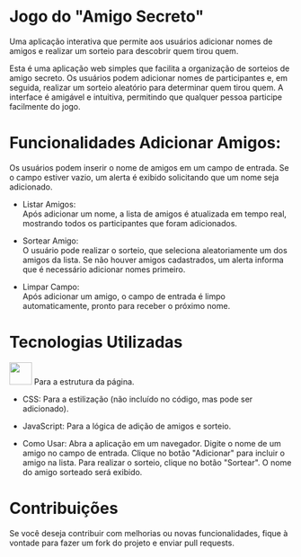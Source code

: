 # Jogo do "Amigo Secreto"
  Uma aplicação interativa que permite aos usuários adicionar nomes de amigos e realizar um sorteio para descobrir quem tirou quem.  

  Esta é uma aplicação web simples que facilita a organização de sorteios de amigo secreto. Os usuários podem adicionar nomes de participantes e, em seguida, realizar um sorteio aleatório para determinar quem tirou quem. A interface é amigável e intuitiva, permitindo que qualquer pessoa participe facilmente do jogo. 

#   Funcionalidades Adicionar Amigos:  
Os usuários podem inserir o nome de amigos em um campo de entrada. Se o campo estiver vazio, um alerta é exibido solicitando que um nome seja adicionado.  

-  Listar Amigos:  
Após adicionar um nome, a lista de amigos é atualizada em tempo real, mostrando todos os participantes que foram adicionados.  

-  Sortear Amigo:  
O usuário pode realizar o sorteio, que seleciona aleatoriamente um dos amigos da lista. Se não houver amigos cadastrados, um alerta informa que é necessário adicionar nomes primeiro.   

-   Limpar Campo:  
Após adicionar um amigo, o campo de entrada é limpo automaticamente, pronto para receber o próximo nome. 

#  Tecnologias Utilizadas
<img loading="lazy" src="https://cdn.jsdelivr.net/gh/devicons/devicon/icons/threedsmax/threedsmax-original.svg" width="40" height="40"/> Para a estrutura da página.  
-  CSS: Para a estilização (não incluído no código, mas pode ser adicionado).  
-   JavaScript: Para a lógica de adição de amigos e sorteio.
  
-  Como Usar:  Abra a aplicação em um navegador. Digite o nome de um amigo no campo de entrada. Clique no botão "Adicionar" para incluir o amigo na lista. Para realizar o sorteio, clique no botão "Sortear". O nome do amigo sorteado será exibido.  

#  Contribuições  
Se você deseja contribuir com melhorias ou novas funcionalidades, fique à vontade para fazer um fork do projeto e enviar pull requests.
